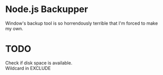   
# Node.js Backupper  
  
Window's backup tool is so horrendously terrible that I'm forced to make my own.  
  
# TODO  
  
Check if disk space is available.  
Wildcard in EXCLUDE  
  